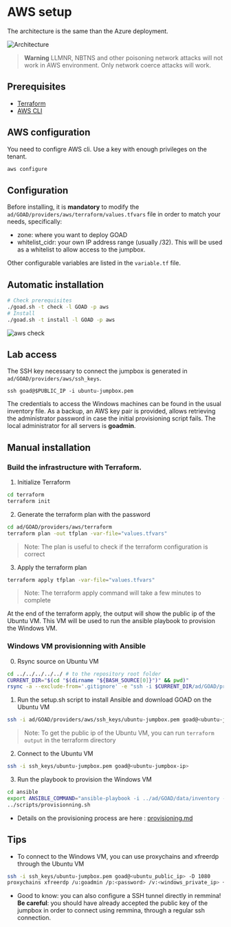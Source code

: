 # AWS setup

The architecture is the same than the Azure deployment.

![Architecture](img/azure_architecture.png)

> **Warning**
> LLMNR, NBTNS and other poisoning network attacks will not work in AWS environment.
> Only network coerce attacks will work.

## Prerequisites

- [Terraform](https://www.terraform.io/downloads.html)
- [AWS CLI](https://aws.amazon.com/cli/?nc1=h_ls)

## AWS configuration

You need to configre AWS cli. Use a key with enough privileges on the tenant.

```bash
aws configure
```

## Configuration

Before installing, it is **mandatory** to modify the `ad/GOAD/providers/aws/terraform/values.tfvars` file in order to match your needs, specifically:

- zone: where you want to deploy GOAD
- whitelist\_cidr: your own IP address range (usually /32). This will be used as a whitelist to allow access to the jumpbox.

Other configurable variables are listed in the `variable.tf` file.

## Automatic installation

```bash
# Check prerequisites
./goad.sh -t check -l GOAD -p aws
# Install
./goad.sh -t install -l GOAD -p aws
```

![aws check](./img/aws_check.png)

## Lab access

The SSH key necessary to connect the jumpbox is generated in `ad/GOAD/providers/aws/ssh_keys`.

```
ssh goad@$PUBLIC_IP -i ubuntu-jumpbox.pem
```

The credentials to access the Windows machines can be found in the usual inventory file. As a backup, an AWS key pair is provided, allows retrieving the administrator password in case the initial provisioning script fails. The local administrator for all servers is **goadmin**.

## Manual installation

### Build the infrastructure with Terraform.

1. Initialize Terraform

```bash
cd terraform
terraform init
```

2. Generate the terraform plan with the password

```bash
cd ad/GOAD/providers/aws/terraform
terraform plan -out tfplan -var-file="values.tfvars"
```

> Note: The plan is useful to check if the terraform configuration is correct

3. Apply the terraform plan

```bash
terraform apply tfplan -var-file="values.tfvars"
```

> Note: The terraform apply command will take a few minutes to complete

At the end of the terraform apply, the output will show the public ip of the Ubuntu VM. This VM will be used to run the ansible playbook to provision the Windows VM.

### Windows VM provisionning with Ansible
0. Rsync source on Ubuntu VM

```bash
cd ../../../../../ # to the repository root folder
CURRENT_DIR="$(cd "$(dirname "${BASH_SOURCE[0]}")" && pwd)"
rsync -a --exclude-from='.gitignore' -e "ssh -i $CURRENT_DIR/ad/GOAD/providers/aws/ssh_keys/ubuntu-jumpbox.pem" "$CURRENT_DIR/" goad@$public_ip:~/GOAD/
```

1. Run the setup.sh script to install Ansible and download GOAD on the Ubuntu VM

```bash
ssh -i ad/GOAD/providers/aws/ssh_keys/ubuntu-jumpbox.pem goad@<ubuntu-jumpbox-ip> 'bash -s' < scripts/setup_aws.sh
```

> Note: To get the public ip of the Ubuntu VM, you can run `terraform output` in the terraform directory

2. Connect to the Ubuntu VM

```bash
ssh -i ssh_keys/ubuntu-jumpbox.pem goad@<ubuntu-jumpbox-ip>
```

3. Run the playbook to provision the Windows VM

```bash
cd ansible
export ANSIBLE_COMMAND="ansible-playbook -i ../ad/GOAD/data/inventory -i ../ad/GOAD/providers/aws/inventory"
../scripts/provisionning.sh
```

- Details on the provisioning process are here : [provisioning.md](./provisioning.md)

## Tips

- To connect to the Windows VM, you can use proxychains and xfreerdp through the Ubuntu VM

```bash
ssh -i ssh_keys/ubuntu-jumpbox.pem goad@<ubuntu_public_ip> -D 1080
proxychains xfreerdp /u:goadmin /p:<password> /v:<windows_private_ip> +clipboard /dynamic-resolution /cert-ignore
```

- Good to know: you can also configure a SSH tunnel directly in remmina! **Be careful**: you should have already accepted the public key of the jumpbox in order to connect using remmina, through a regular ssh connection.
